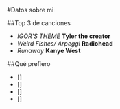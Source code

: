 #Datos sobre mi

##Top 3 de canciones

- *IGOR'S THEME* **Tyler the creator**
- *Weird Fishes/ Arpeggi* **Radiohead**
- *Runaway* **Kanye West**

##Qué prefiero

- []
- []
- []
- []

<!-- En este momento me siento bien, pero tengo hambre. -->
